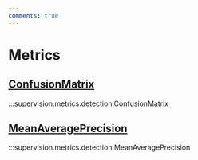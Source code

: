 ```yaml
---
comments: true
---
```


# Metrics

<div class="md-typeset">
    <h2><a href="#supervision.metrics.detection.ConfusionMatrix">ConfusionMatrix</a></h2>
</div>

:::supervision.metrics.detection.ConfusionMatrix

<div class="md-typeset">
    <h2><a href="#supervision.metrics.detection.MeanAveragePrecision">MeanAveragePrecision</a></h2>
</div>

:::supervision.metrics.detection.MeanAveragePrecision
